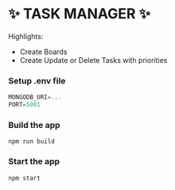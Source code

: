 # ✨ TASK MANAGER ✨

Highlights:

- Create Boards
- Create Update or Delete Tasks with priorities

### Setup .env file

```js
MONGODB_URI=...
PORT=5001
```

### Build the app

```shell
npm run build
```

### Start the app

```shell
npm start
```
